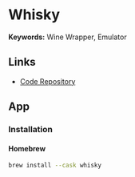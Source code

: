 # Whisky

**Keywords:** Wine Wrapper, Emulator

## Links

- [Code Repository](https://github.com/Whisky-App/Whisky)

## App

### Installation

#### Homebrew

```sh
brew install --cask whisky
```
